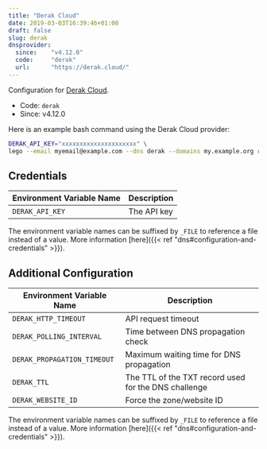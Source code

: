 ```yaml
---
title: "Derak Cloud"
date: 2019-03-03T16:39:46+01:00
draft: false
slug: derak
dnsprovider:
  since:    "v4.12.0"
  code:     "derak"
  url:      "https://derak.cloud/"
---
```


<!-- THIS DOCUMENTATION IS AUTO-GENERATED. PLEASE DO NOT EDIT. -->
<!-- providers/dns/derak/derak.toml -->
<!-- THIS DOCUMENTATION IS AUTO-GENERATED. PLEASE DO NOT EDIT. -->


Configuration for [Derak Cloud](https://derak.cloud/).


<!--more-->

- Code: `derak`
- Since: v4.12.0


Here is an example bash command using the Derak Cloud provider:

```bash
DERAK_API_KEY="xxxxxxxxxxxxxxxxxxxxx" \
lego --email myemail@example.com --dns derak --domains my.example.org run
```




## Credentials

| Environment Variable Name | Description |
|-----------------------|-------------|
| `DERAK_API_KEY` | The API key |

The environment variable names can be suffixed by `_FILE` to reference a file instead of a value.
More information [here]({{< ref "dns#configuration-and-credentials" >}}).


## Additional Configuration

| Environment Variable Name | Description |
|--------------------------------|-------------|
| `DERAK_HTTP_TIMEOUT` | API request timeout |
| `DERAK_POLLING_INTERVAL` | Time between DNS propagation check |
| `DERAK_PROPAGATION_TIMEOUT` | Maximum waiting time for DNS propagation |
| `DERAK_TTL` | The TTL of the TXT record used for the DNS challenge |
| `DERAK_WEBSITE_ID` | Force the zone/website ID |

The environment variable names can be suffixed by `_FILE` to reference a file instead of a value.
More information [here]({{< ref "dns#configuration-and-credentials" >}}).





<!-- THIS DOCUMENTATION IS AUTO-GENERATED. PLEASE DO NOT EDIT. -->
<!-- providers/dns/derak/derak.toml -->
<!-- THIS DOCUMENTATION IS AUTO-GENERATED. PLEASE DO NOT EDIT. -->
